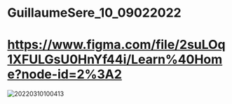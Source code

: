 # GuillaumeSere_10_09022022

# https://www.figma.com/file/2suLOq1XFULGsU0HnYf44i/Learn%40Home?node-id=2%3A2


![20220310100413](https://user-images.githubusercontent.com/75996200/157627902-5cef7c6d-8ffb-4c38-bb9d-73b43d77142b.png)
